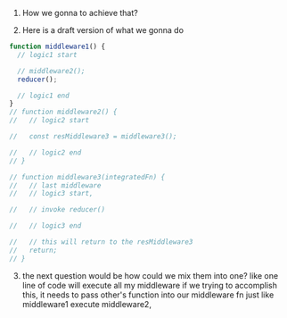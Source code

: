 1. How we gonna to achieve that?

2. Here is a draft version of what we gonna do

```js
function middleware1() {
  // logic1 start

  // middleware2();
  reducer();

  // logic1 end
}
// function middleware2() {
//   // logic2 start

//   const resMiddleware3 = middleware3();

//   // logic2 end
// }

// function middleware3(integratedFn) {
//   // last middleware
//   // logic3 start,

//   // invoke reducer()

//   // logic3 end

//   // this will return to the resMiddleware3
//   return;
// }
```

3. the next question would be how could we mix them into one? like one line of code will execute all my middleware
   if we trying to accomplish this, it needs to pass other's function into our middleware fn just like middleware1 execute middleware2,
